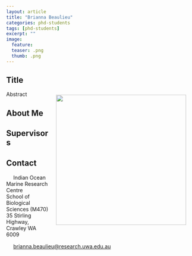 ```yaml
---
layout: article
title: "Brianna Beaulieu"
categories: phd-students
tags: [phd-students]
excerpt: ""
image:
  feature: 
  teaser: .png
  thumb: .png
---
```

##  Title
<img src='/images/.png' align='right' width="350" hspace="20" vspace="10">

Abstract


## About Me


## Supervisors



## Contact
<img src='/images/icons/building-regular.svg' width="15px"> Indian Ocean Marine Research Centre <br>
School of Biological Sciences (M470)<br>
35 Stirling Highway, Crawley WA 6009

<img src='/images/icons/envelope-regular.svg' width="15px"> <a href="brianna.beaulieu@research.uwa.edu.au">brianna.beaulieu@research.uwa.edu.au</a><br>
